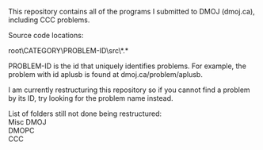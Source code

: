 This repository contains all of the programs I submitted to DMOJ (dmoj.ca), including CCC problems.

Source code locations:

root\\CATEGORY\\PROBLEM-ID\\src\\\*\.\*

PROBLEM-ID is the id that uniquely identifies problems. For example, the problem with id aplusb is found at dmoj.ca/problem/aplusb.

I am currently restructuring this repository so if you cannot find a problem by its ID, try looking for the problem name instead.

List of folders still not done being restructured:<br>
Misc DMOJ<br>
DMOPC<br>
CCC